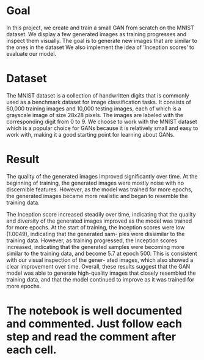 # Goal
 In this project, we create and train a small GAN from scratch on the MNIST dataset. We  display a few generated images as training progresses and inspect them visually. 
 The goal is to generate new images that are similar to the ones in the dataset We  also implement the idea of ’Inception scores’ to evaluate our model. 

 # Dataset
 The MNIST dataset is a collection of handwritten digits that is commonly used as a benchmark dataset for image classification tasks. It consists of 60,000 training images and 10,000 testing images, each of which is a grayscale image of size 28x28 pixels. The images are labeled with the corresponding digit from 0 to 9. We choose to work with the MNIST dataset which is a popular choice for GANs because it is relatively small and easy to work with, making it a good starting point for learning about GANs.

 # Result
 The quality of the generated images improved significantly over time. At the beginning of training, the generated images were mostly noise with no discernible features. However, as the model was trained for more epochs, the generated images became more realistic and began to resemble the training data.

 The Inception score increased steadily over time, indicating that the quality and diversity of the generated images improved as the model was trained for more epochs. At the start of training, the Inception scores were low (1.0049), indicating that the generated sam- ples were dissimilar to the training data. However, as training progressed, the Inception scores increased, indicating that the generated samples were becoming more similar to the training data, and become 5.7 at epoch 500. This is consistent with our visual inspection of the gener- ated images, which also showed a clear improvement over time.
Overall, these results suggest that the GAN model was able to generate high-quality images that closely resembled the training data, and that the model continued to improve as it was trained for more epochs.



 # The notebook is well documented and commented. Just follow each step and read the comment after each cell.
